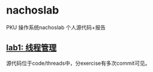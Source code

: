 # nachoslab
PKU 操作系统nachoslab 个人源代码+报告
## [lab1: 线程管理](https://github.com/tyfeld/nachoslab/blob/master/%E7%BA%BF%E7%A8%8B%E6%9C%BA%E5%88%B6%E5%AE%9E%E4%B9%A0%E6%8A%A5%E5%91%8A.md)
源代码位于code/threads中，分exercise有多次commit可见。  
